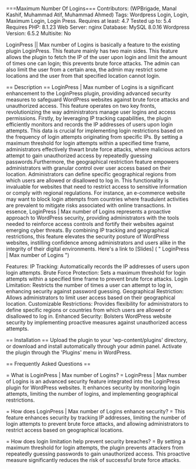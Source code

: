 ===Maximum Number Of Logins=== 
Contributors: (WPBrigade, Manal Kashif, Muhammad Atif, Muhammad Ahmed) 
Tags: Wordpress Login, Login, Maximum Login, Login Press.
Requires at least: 4.7 
Tested up to: 5.4 
Requires PHP: 8.1.23 
Web Server: nginx 
Database: MySQL 8.0.16 
Wordpress Version: 6.5.2
Multisite: No

LoginPress || Max number of Logins is basically a feature to the existing plugin LoginPress. This feature mainly has two main sides. This feature allows the plugin to fetch the IP of the user upon login and limit the amount of times one can login; this prevents brute force attacks. The admin can also limit the user from a certain area, the admin may restrict some locations and the user from that specified location cannot login.

== Description ==
LoginPress | Max number of Logins is a significant enhancement to the LoginPress plugin, providing advanced security measures to safeguard WordPress websites against brute force attacks and unauthorized access. This feature operates on two key fronts, revolutionizing the way administrators manage user logins and access permissions.
Firstly, by leveraging IP tracking capabilities, the plugin efficiently monitors and records the IP addresses of users upon login attempts. This data is crucial for implementing login restrictions based on the frequency of login attempts originating from specific IPs. By setting a maximum threshold for login attempts within a specified time frame, administrators effectively thwart brute force attacks, where malicious actors attempt to gain unauthorized access by repeatedly guessing passwords.Furthermore, the geographical restriction feature empowers administrators with granular control over user access based on their location. Administrators can define specific geographical regions from which users are allowed or disallowed to log in. This functionality is invaluable for websites that need to restrict access to sensitive information or comply with regional regulations. For instance, an e-commerce website may want to block login attempts from countries where fraudulent activities are prevalent to mitigate risks associated with online transactions.
In essence, LoginPress | Max number of Logins represents a proactive approach to WordPress security, providing administrators with the tools needed to reinforce access controls and fortify their websites against emerging cyber threats. By combining IP tracking and geographical restrictions, this feature elevates the security posture of WordPress websites, instilling confidence among administrators and users alike in the integrity of their digital environments.
Here's a link to [Slides] ( " LoginPress | Max number of Logins  ")

Features:
IP Tracking: Automatically records the IP addresses of users upon login attempts.
Brute Force Protection: Sets a maximum threshold for login attempts within a specified time frame to prevent brute force attacks.
Login Limitation: Restricts the number of times a user can attempt to log in, enhancing security against password guessing.
Geographical Restriction: Allows administrators to limit user access based on their geographical location.
Customizable Restrictions: Provides flexibility for administrators to define specific regions or countries from which users are allowed or disallowed to log in.
Enhanced Security: Bolsters WordPress website security by implementing proactive measures against unauthorized access attempts.

== Installation ==
Upload the plugin to your 'wp-content/plugins' directory, or download and install automatically through your admin panel.
Activate the plugin through the 'Plugins' menu in WordPress.

== Frequently Asked Questions ==

= What is LoginPress | Max number of Logins?
= LoginPress | Max number of Logins is an advanced security feature integrated into the LoginPress plugin for WordPress websites. It enhances security by monitoring login attempts, limiting the number of logins, and implementing geographical restrictions.

= How does LoginPress | Max number of Logins enhance security? 
= This feature enhances security by tracking IP addresses, limiting the number of login attempts to prevent brute force attacks, and allowing administrators to restrict access based on geographical locations.

= How does login limitation help prevent security breaches?
= By setting a maximum threshold for login attempts, the plugin prevents attackers from repeatedly guessing passwords to gain unauthorized access. This proactive measure significantly reduces the risk of successful brute force attacks.





